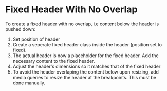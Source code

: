 # Fixed Header With No Overlap

To create a fixed header with no overlap, i.e content below the header is pushed down:

1. Set position of header
2. Create a seperate fixed header class inside the header (position set to fixed).
3. The actual header is now a placeholder for the fixed header. Add the necessary content to the fixed header.
4. Adjust the header's dimensions so it matches that of the fixed header
5. To avoid the header overlaping the content below upon resizing, add media queries to resize the header at the breakpoints. This must be done manually.

